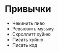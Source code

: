 
# Привычки

- Чекинить пиво  
- Ревьювить музыку  
- Скроллитт хуйню  
- Писать хуйню  
- Писать код